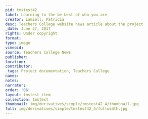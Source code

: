 ```yaml
---
pid: tmstest42
label: Learning to the be best of who you are
creator: Lamiell, Patricia
desc: Teachers College website news article about the project
_date: June 27, 2017
rights: Under copyright
format:
type: image
vimeoid:
source: Teachers College News
publisher:
location:
contributor:
_tags: Project documentation, Teachers College
names:
notes:
narrator:
order: '06'
layout: tmstest_item
collection: tmstest
thumbnail: img/derivatives/simple/tmstest42_4/thumbnail.jpg
full: img/derivatives/simple/tmstest42_4/fullwidth.jpg
---
```

